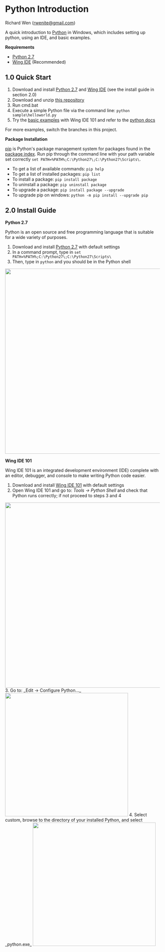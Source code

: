 # Python Introduction
  
  
Richard Wen (rwenite@gmail.com)  
  
A quick introduction to [Python](https://www.python.org/doc/essays/comparisons/) in Windows, which includes setting up python, using an IDE, and basic examples.  
  
**Requirements**  
* [Python 2.7](https://www.python.org/downloads/)  
* [Wing IDE](https://wingware.com/downloads/wingide-101) (Recommended)  
  
## 1.0 Quick Start  
1. Download and install [Python 2.7](https://www.python.org/downloads/) and [Wing IDE](https://wingware.com/downloads/wingide-101) (see the install guide in section 2.0)  
2. Download and unzip [this repository](https://github.com/rwenite/py-examples/archive/intro.zip)  
3. Run cmd.bat  
4. Execute a simple Python file via the command line: `python sample\helloworld.py`  
5. Try the [basic examples](https://github.com/rwenite/py-examples/tree/intro/sample) with Wing IDE 101 and refer to the [python docs](https://docs.python.org/2.7/)  
  
For more examples, switch the branches in this project.  
  
**Package Installation**  
  
[pip](https://pip.pypa.io/en/stable/) is Python's package management system for packages found in the [package index](https://pypi.python.org/pypi). Run pip through the command line with your path variable set correctly `set PATH=%PATH%;C:\Python27\;C:\Python27\Scripts\`.  
    
* To get a list of available commands: `pip help`
* To get a list of installed packages: `pip list`  
* To install a package: `pip install package`  
* To uninstall a package: `pip uninstall package`  
* To upgrade a package: `pip install package --upgrade`  
* To upgrade pip on windows: `python -m pip install --upgrade pip`  
  
## 2.0 Install Guide  
  
**Python 2.7**  
  
Python is an open source and free programming language that is suitable for a wide variety of purposes.
  
1. Download and install [Python 2.7](https://www.python.org/downloads/) with default settings  
2. In a command prompt, type in `set PATH=%PATH%;C:\Python27\;C:\Python27\Scripts\`  
3. Then, type in `python` and you should be in the Python shell  
<img src="https://raw.githubusercontent.com/rwenite/py-examples/intro/img/install4.jpg"  width="600;"/>  
  
**Wing IDE 101**  
  
Wing IDE 101 is an integrated development environment (IDE) complete with an editor, debugger, and console to make writing Python code easier.  
  
1. Download and install [Wing IDE 101](https://wingware.com/downloads/wingide-101) with default settings
2. Open Wing IDE 101 and go to: _Tools -> Python Shell_ and check that Python runs correctly; if not proceed to steps 3 and 4  
<img src="https://raw.githubusercontent.com/rwenite/py-examples/intro/img/wing2.jpg" width="600;"/>  
3.  Go to: _Edit -> Configure Python..._  
<img src="https://raw.githubusercontent.com/rwenite/py-examples/intro/img/checkwing1.jpg"  width="400;"/>  
4. Select custom, browse to the directory of your installed Python, and select _python.exe_  
<img src="https://raw.githubusercontent.com/rwenite/py-examples/intro/img/checkwing2.jpg" width="400;"/>  
